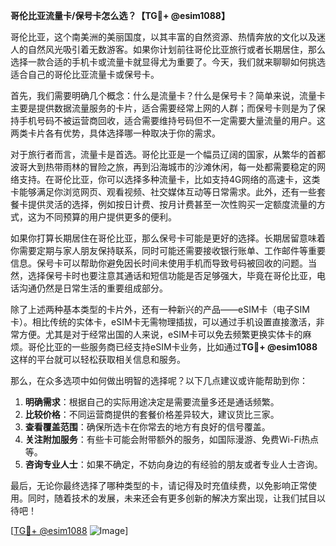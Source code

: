 **哥伦比亚流量卡/保号卡怎么选？【TG💪+ @esim1088】**

哥伦比亚，这个南美洲的美丽国度，以其丰富的自然资源、热情奔放的文化以及迷人的自然风光吸引着无数游客。如果你计划前往哥伦比亚旅行或者长期居住，那么选择一款合适的手机卡或流量卡就显得尤为重要了。今天，我们就来聊聊如何挑选适合自己的哥伦比亚流量卡或保号卡。

首先，我们需要明确几个概念：什么是流量卡？什么是保号卡？简单来说，流量卡主要是提供数据流量服务的卡片，适合需要经常上网的人群；而保号卡则是为了保持手机号码不被运营商回收，适合需要维持号码但不一定需要大量流量的用户。这两类卡片各有优势，具体选择哪一种取决于你的需求。

对于旅行者而言，流量卡是首选。哥伦比亚是一个幅员辽阔的国家，从繁华的首都波哥大到热带雨林的冒险之旅，再到沿海城市的沙滩休闲，每一处都需要稳定的网络支持。在哥伦比亚，你可以选择多种流量卡，比如支持4G网络的高速卡，这类卡能够满足你浏览网页、观看视频、社交媒体互动等日常需求。此外，还有一些套餐卡提供灵活的选择，例如按日计费、按月计费甚至一次性购买一定额度流量的方式，这为不同预算的用户提供更多的便利。

如果你打算长期居住在哥伦比亚，那么保号卡可能是更好的选择。长期居留意味着你需要定期与家人朋友保持联系，同时可能还需要接收银行账单、工作邮件等重要信息。保号卡可以帮助你避免因长时间未使用手机而导致号码被回收的问题。当然，选择保号卡时也要注意其通话和短信功能是否足够强大，毕竟在哥伦比亚，电话沟通仍然是日常生活的重要组成部分。

除了上述两种基本类型的卡片外，还有一种新兴的产品——eSIM卡（电子SIM卡）。相比传统的实体卡，eSIM卡无需物理插拔，可以通过手机设置直接激活，非常方便。尤其是对于经常出国的人来说，eSIM卡可以免去频繁更换实体卡的麻烦。哥伦比亚的一些服务商已经支持eSIM卡业务，比如通过**TG💪+ @esim1088**这样的平台就可以轻松获取相关信息和服务。

那么，在众多选项中如何做出明智的选择呢？以下几点建议或许能帮助到你：

1. **明确需求**：根据自己的实际用途决定是需要流量多还是通话频繁。
2. **比较价格**：不同运营商提供的套餐价格差异较大，建议货比三家。
3. **查看覆盖范围**：确保所选卡在你常去的地方有良好的信号覆盖。
4. **关注附加服务**：有些卡可能会附带额外的服务，如国际漫游、免费Wi-Fi热点等。
5. **咨询专业人士**：如果不确定，不妨向身边的有经验的朋友或者专业人士咨询。

最后，无论你最终选择了哪种类型的卡，请记得及时充值续费，以免影响正常使用。同时，随着技术的发展，未来还会有更多创新的解决方案出现，让我们拭目以待吧！

[[TG💪+ @esim1088](https://t.me/s/esim1088) ![Image](https://i.postimg.cc/4NQfJmqS/Snipaste-2025-05-13-00-14-12.png)]